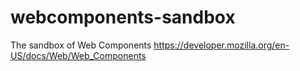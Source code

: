 # webcomponents-sandbox
The sandbox of Web Components https://developer.mozilla.org/en-US/docs/Web/Web_Components

